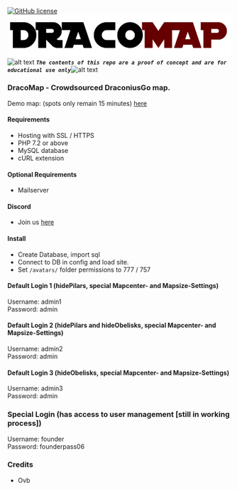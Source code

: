 <!-- define variables -->
[1.1]: http://i.imgur.com/M4fJ65n.png (ATTENTION)

[![GitHub license](https://img.shields.io/badge/license-GNU-blue.svg)](https://raw.githubusercontent.com/Account-Managers/DracoMap/master/LICENSE.md)
<br>
<img src="https://github.com/Account-Managers/DracoMap/blob/master/logo.png" alt="DracoMap Logo"/>
</br>![alt text][1.1] <strong><em>`The contents of this repo are a proof of concept and are for educational use only`</em></strong>![alt text][1.1]<br/>

### DracoMap - Crowdsourced DraconiusGo map.
Demo map: (spots only remain 15 minutes) <a href="http://webdracos.ddns.net/Draco/">here</a>

#### Requirements

- Hosting with SSL / HTTPS
- PHP 7.2 or above
- MySQL database
- cURL extension

#### Optional Requirements

- Mailserver

#### Discord

- Join us <a href="https://discord.gg/rkm4xhX">here</a>

#### Install
- Create Database, import sql
- Connect to DB in config and load site.
- Set `/avatars/` folder permissions to 777 / 757

#### Default Login 1 (hidePilars, special Mapcenter- and Mapsize-Settings)
Username: admin1<br>
Password: admin

#### Default Login 2 (hidePilars and hideObelisks, special Mapcenter- and Mapsize-Settings)
Username: admin2<br>
Password: admin

#### Default Login 3 (hideObelisks, special Mapcenter- and Mapsize-Settings)
Username: admin3<br>
Password: admin

### Special Login (has access to user management [still in working process])
Username: founder<br>
Password: founderpass06

### Credits
 - Ovb
